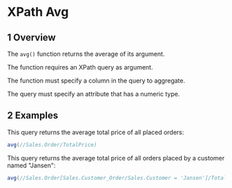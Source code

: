 # XPath Avg

## 1 Overview

The `avg()` function returns the average of its argument.

The function requires an XPath query as argument.

The function must specify a column in the query to aggregate.

The query must specify an attribute that has a numeric type.

## 2 Examples

This query returns the average total price of all placed orders:

```java
avg(//Sales.Order/TotalPrice)
```

This query returns the average total price of all orders placed by a customer named "Jansen":

```java
avg(//Sales.Order[Sales.Customer_Order/Sales.Customer = 'Jansen']/TotalPrice)
```
